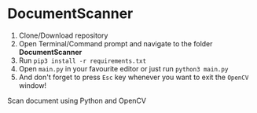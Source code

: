 # DocumentScanner
1. Clone/Download repository
2. Open Terminal/Command prompt and navigate to the folder **DocumentScanner**
3. Run `pip3 install -r requirements.txt`
4. Open `main.py` in your favourite editor or just run `python3 main.py`
5. And don't forget to press `Esc` key whenever you want to exit the `OpenCV` window!

Scan document using Python and OpenCV
